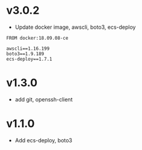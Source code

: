 # v3.0.2

  * Update docker image, awscli, boto3, ecs-deploy

```
FROM docker:18.09.08-ce

awscli==1.16.199
boto3==1.9.189
ecs-deploy==1.7.1
```

# v1.3.0

  * add git, openssh-client

# v1.1.0

  * Add ecs-deploy, boto3
